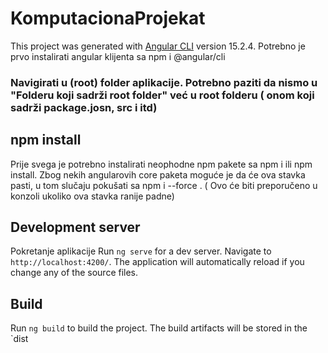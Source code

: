 # KomputacionaProjekat

This project was generated with [Angular CLI](https://github.com/angular/angular-cli) version 15.2.4.
Potrebno je prvo instalirati angular klijenta sa npm i @angular/cli

### Navigirati u (root) folder aplikacije. Potrebno paziti da nismo u "Folderu koji sadrži root folder" već u root folderu ( onom koji sadrži package.josn, src i itd)

## npm install

Prije svega je potrebno instalirati neophodne npm pakete sa npm i ili npm install. Zbog nekih angularovih core paketa moguće je da će ova stavka pasti, u tom slučaju pokušati sa npm i --force . ( Ovo će biti preporučeno u konzoli ukoliko ova stavka ranije padne) 

## Development server
Pokretanje aplikacije
Run `ng serve` for a dev server. Navigate to `http://localhost:4200/`. The application will automatically reload if you change any of the source files.


## Build

Run `ng build` to build the project. The build artifacts will be stored in the `dist
